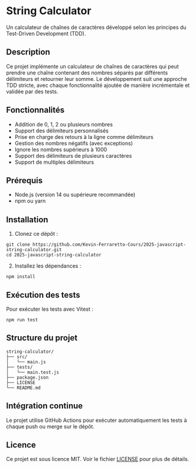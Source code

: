 # String Calculator

Un calculateur de chaînes de caractères développé selon les principes du Test-Driven Development (TDD).

## Description

Ce projet implémente un calculateur de chaînes de caractères qui peut prendre une chaîne contenant des nombres séparés par différents délimiteurs et retourner leur somme. Le développement suit une approche TDD stricte, avec chaque fonctionnalité ajoutée de manière incrémentale et validée par des tests.

## Fonctionnalités

- Addition de 0, 1, 2 ou plusieurs nombres
- Support des délimiteurs personnalisés
- Prise en charge des retours à la ligne comme délimiteurs
- Gestion des nombres négatifs (avec exceptions)
- Ignore les nombres supérieurs à 1000
- Support des délimiteurs de plusieurs caractères
- Support de multiples délimiteurs

## Prérequis

- Node.js (version 14 ou supérieure recommandée)
- npm ou yarn

## Installation

1. Clonez ce dépôt :
```
git clone https://github.com/Kevin-Ferraretto-Cours/2025-javascript-string-calculator.git
cd 2025-javascript-string-calculator
```

2. Installez les dépendances :
```
npm install
```

## Exécution des tests

Pour exécuter les tests avec Vitest :

```
npm run test
```

## Structure du projet

```
string-calculator/
├── src/
│   └── main.js
├── tests/
│   └── main.test.js
├── package.json
├── LICENSE
└── README.md
```

## Intégration continue

Le projet utilise GitHub Actions pour exécuter automatiquement les tests à chaque push ou merge sur le dépôt.

## Licence

Ce projet est sous licence MIT. Voir le fichier [LICENSE](LICENSE) pour plus de détails.
